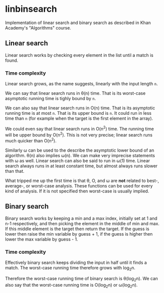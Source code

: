 # linbinsearch
Implementation of linear search and binary search as described in Khan Academy's "Algorithms" course.

## Linear search
Linear search works by checking every element in the list until a match is found.

### Time complexity
Linear search grows, as the name suggests, linearly with the input length `n`.

We can say that linear search runs in &theta;(n) time. That is its worst-case asymptotic running time is tighly bound by `n`.

We can also say that linear search runs in O(n) time. That is its asymptotic running time is at most `n`. That is its upper bound is `n`. It could run in less time than `n` (for example when the target is the first element in the array).

We could even say that linear search runs in O(n<sup>2</sup>) time. The running time will be upper bound by O(n<sup>2</sup>). This is not very precise; linear search runs much quicker than O(n<sup>2</sup>).

Similarly &omega; can be used to the describe the asymptotic lower bound of an algorithm. &theta;(n) also implies &omega;(n). We can make very imprecise statements with &omega; as well. Linear search can also be said to run in &omega;(1) time. Linear search always runs in at least constant time, but almost always runs slower than that.

What tripped me up the first time is that &theta;, O, and &omega; are **not** related to best-, average-, or worst-case analysis. These functions can be used for every kind of analysis. If it is not specified then worst-case is usually implied.

## Binary search
Binary search works by keeping a min and a max index, initially set at 1 and n-1 respectively, and then picking the element in the middle of min and max. If this middle element is the target then return the target. If the guess is lower then raise the min variable by guess + 1, if the guess is higher then lower the max variable by guess - 1.

### Time complexity
Effectively binary search keeps dividing the input in half until it finds a match. The worst-case running time therefore grows with log<sub>2</sub>n.

Therefore the worst-case running time of binary search is &theta;(log<sub>2</sub>n). We can also say that the worst-case running time is O(log<sub>2</sub>n) or &omega;(log<sub>2</sub>n).

